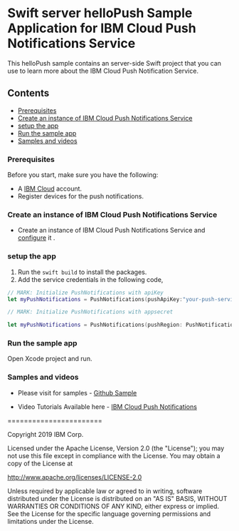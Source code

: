 # Swift server helloPush Sample Application for IBM Cloud Push Notifications Service

This helloPush sample contains an server-side Swift project that you can use to learn more about the IBM Cloud Push Notification Service.


## Contents
- [Prerequisites](#prerequisites)
- [Create an instance of IBM Cloud Push Notifications Service](#create-an-instance-of-bluemix-push-notifications-service)
- [setup the app](#setup-the-app)
- [Run the sample app](#run-the-sample-app)
- [Samples and videos](#samples-and-videos)


### Prerequisites

Before you start, make sure you have the following:

- A [IBM Cloud](http://bluemix.net) account.
- Register devices for the push notifications.

### Create an instance of IBM Cloud Push Notifications Service
- Create an instance of IBM Cloud Push Notifications Service and [configure](https://console.ng.bluemix.net/docs/services/mobilepush/t_push_provider_ios.html) it .


### setup the app

 1. Run the `swift build` to install the packages.
 2. Add the service credentials in the following code,

 ```Swift
// MARK: Initialize PushNotifications with apiKey
let myPushNotifications = PushNotifications(pushApiKey:"your-push-service-apikey", pushAppGuid: "your-push-service-guid", pushRegion: PushNotifications.Region.US_SOUTH)

// MARK: Initialize PushNotifications with appsecret

let myPushNotifications = PushNotifications(pushRegion: PushNotifications.Region.US_SOUTH, pushAppGuid: "your-push-service-guid", pushAppSecret: "your-push-service-appSecret")

 ```

 ### Run the sample app

 Open Xcode project and run. 

### Samples and videos

* Please visit for samples - [Github Sample](https://github.com/ibm-bluemix-mobile-services/bms-samples-swift-hellopush)

* Video Tutorials Available here - [IBM Cloud Push Notifications](https://www.youtube.com/channel/UCRr2Wou-z91fD6QOYtZiHGA)

=======================

Copyright 2019 IBM Corp.

Licensed under the Apache License, Version 2.0 (the "License");
you may not use this file except in compliance with the License.
You may obtain a copy of the License at

http://www.apache.org/licenses/LICENSE-2.0

Unless required by applicable law or agreed to in writing, software
distributed under the License is distributed on an "AS IS" BASIS,
WITHOUT WARRANTIES OR CONDITIONS OF ANY KIND, either express or implied.
See the License for the specific language governing permissions and
limitations under the License.
